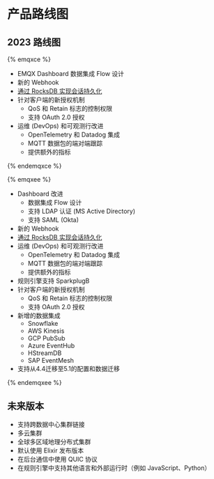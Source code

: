 # 产品路线图

## 2023 路线图

{% emqxce %}

* EMQX Dashboard 数据集成 Flow 设计 
* 新的 Webhook
* [通过 RocksDB 实现会话持久化](https://github.com/emqx/eip/blob/main/active/0023-rocksdb-message-persistence.md)
* 针对客户端的新授权机制
  * QoS 和 Retain 标志的控制权限
  * 支持 OAuth 2.0 授权
* 运维 (DevOps) 和可观测行改进
  * OpenTelemetry 和 Datadog 集成
  * MQTT 数据包的端对端跟踪
  * 提供额外的指标

{% endemqxce %}

{% emqxee %}

* Dashboard 改进
  * 数据集成 Flow 设计 
  * 支持 LDAP 认证 (MS Active Directory)
  * 支持 SAML (Okta)
* 新的 Webhook
* [通过 RocksDB 实现会话持久化](https://github.com/emqx/eip/blob/main/active/0023-rocksdb-message-persistence.md)
* 运维 (DevOps) 和可观测行改进
  * OpenTelemetry 和 Datadog 集成
  * MQTT 数据包的端对端跟踪
  * 提供额外的指标
* 规则引擎支持 SparkplugB 
* 针对客户端的新授权机制
  * QoS 和 Retain 标志的控制权限
  * 支持 OAuth 2.0 授权
* 新增的数据集成
  * Snowflake
  * AWS Kinesis
  * GCP PubSub
  * Azure EventHub
  * HStreamDB
  * SAP EventMesh
* 支持从4.4迁移至5.1的配置和数据迁移

{% endemqxee %}

## 未来版本

* 支持跨数据中心集群链接
* 多云集群
* 全球多区域地理分布式集群
* 默认使用 Elixir 发布版本
* 在后台通信中使用 QUIC 协议
* 在规则引擎中支持其他语言和外部运行时（例如 JavaScript、Python）

